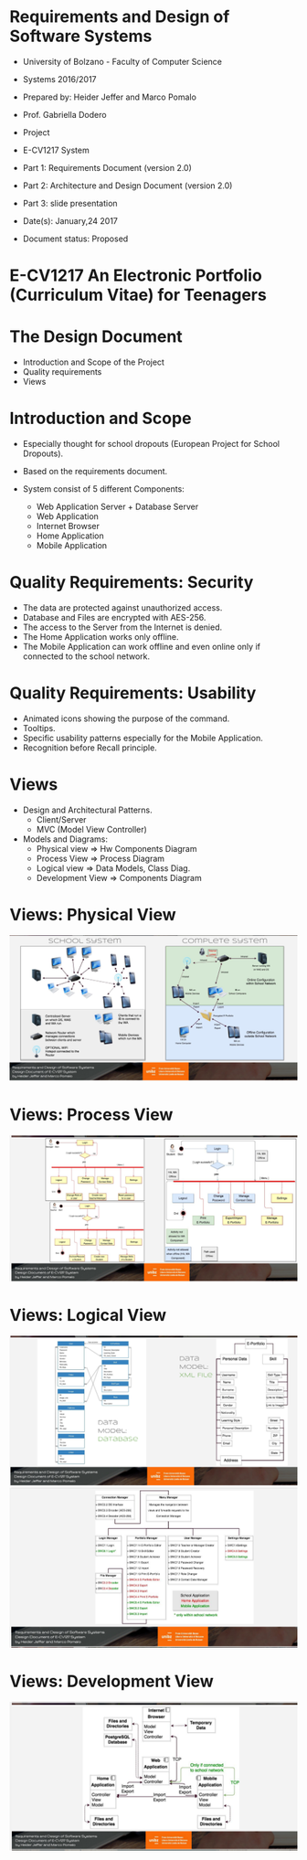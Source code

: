 # Requirements and Design of Software Systems
* University of Bolzano - Faculty of Computer Science
* Systems 2016/2017
* Prepared by: Heider Jeffer and Marco Pomalo
* Prof. Gabriella Dodero
* Project
* E-CV1217 System
* Part 1: Requirements Document (version 2.0)
* Part 2: Architecture and Design Document (version 2.0)
* Part 3: slide presentation

* Date(s): January,24 2017
* Document status: Proposed

# E-CV1217 An Electronic Portfolio (Curriculum Vitae) for Teenagers
# The Design Document
* Introduction and Scope of the Project
* Quality requirements
* Views
# Introduction and Scope
* Especially thought for school dropouts
(European Project for School Dropouts).

* Based on the requirements document.

* System consist of 5 different Components:
  * Web Application Server + Database Server
  * Web Application
  * Internet Browser
  * Home Application
  * Mobile Application

# Quality Requirements: Security

* The data are protected against unauthorized access.
* Database and Files are encrypted with AES-256.
* The access to the Server from the Internet is denied.
* The Home Application works only offline.
* The Mobile Application can work offline and even online only if connected to the school network.


# Quality Requirements: Usability
* Animated icons showing the purpose of the command.
* Tooltips.
* Specific usability patterns especially for the Mobile Application.
* Recognition before Recall principle.


# Views
* Design and Architectural Patterns.
     * Client/Server
     * MVC (Model View Controller)
* Models and Diagrams:
     * Physical view ⇒ Hw Components Diagram
     * Process View ⇒ Process Diagram
     * Logical view ⇒ Data Models, Class Diag.
     * Development View ⇒ Components Diagram


# Views: Physical View
![image](https://github.com/HeiderJeffer/Project-for-Requirements-and-Design-of-Software-Systems/blob/main/img/1.PNG)

# Views: Process View
![image](https://github.com/HeiderJeffer/Project-for-Requirements-and-Design-of-Software-Systems/blob/main/img/2.PNG)

# Views: Logical View
![image](https://github.com/HeiderJeffer/Project-for-Requirements-and-Design-of-Software-Systems/blob/main/img/5.PNG)
![image](https://github.com/HeiderJeffer/Project-for-Requirements-and-Design-of-Software-Systems/blob/main/img/3.PNG)

# Views: Development View
![image](https://github.com/HeiderJeffer/Project-for-Requirements-and-Design-of-Software-Systems/blob/main/img/4.PNG)



 


